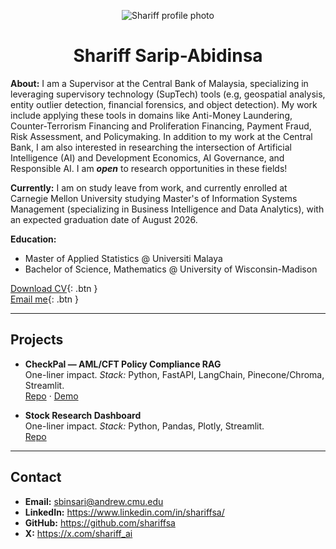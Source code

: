 <a id="top"></a>

<p align="center">
  <img src="assets/img/profile.PNG" alt="Shariff profile photo" class="avatar" />
</p>

<h1 style="text-align: center;">
  Shariff Sarip-Abidinsa
</h1>

**About:** I am a Supervisor at the Central Bank of Malaysia, specializing in leveraging supervisory technology (SupTech) tools (e.g, geospatial analysis, entity outlier detection, financial forensics, and object detection). My work include applying these tools in domains like Anti-Money Laundering, Counter-Terrorism Financing and Proliferation Financing, Payment Fraud, Risk Assessment, and Policymaking. In addition to my work at the Central Bank, I am also interested in researching the intersection of Artificial Intelligence (AI) and Development Economics, AI Governance, and Responsible AI. I am _**open**_ to research opportunities in these fields!

**Currently:** I am on study leave from work, and currently enrolled at Carnegie Mellon University studying Master's of Information Systems Management (specializing in Business Intelligence and Data Analytics), with an expected graduation date of August 2026.

**Education:**
- Master of Applied Statistics @ Universiti Malaya
- Bachelor of Science, Mathematics @ University of Wisconsin-Madison

[Download CV](assets/resume/resume.pdf){: .btn }  
[Email me](mailto:sbinsari@andrew.cmu.edu){: .btn }

---

## Projects <a id="projects"></a>

- **CheckPal — AML/CFT Policy Compliance RAG**  
  One-liner impact. _Stack:_ Python, FastAPI, LangChain, Pinecone/Chroma, Streamlit.  
  [Repo](#) · [Demo](#)

- **Stock Research Dashboard**  
  One-liner impact. _Stack:_ Python, Pandas, Plotly, Streamlit.  
  [Repo](#)

---

## Contact <a id="contact"></a>

- **Email:** sbinsari@andrew.cmu.edu 
- **LinkedIn:** https://www.linkedin.com/in/shariffsa/  
- **GitHub:** https://github.com/shariffsa
- **X:** https://x.com/shariff_ai
